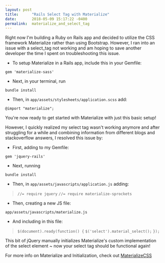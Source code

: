 ```yaml
---
layout: post
title:      "Rails Select Tag with Materialize"
date:       2018-05-09 15:17:22 -0400
permalink:  materialize_and_select_tag
---
```


Right now I'm building a Ruby on Rails app and decided to utilize the CSS framework Materialize rather than using Bootstrap. However, I ran into an issue with a select_tag not working and am hoping to save another developer the time I spent on troubleshooting this issue. 

* To setup Materialize in a Rails app, include this in your Gemfile:

`gem 'materialize-sass'`

* Next, in your terminal, run

`bundle install`

* Then, in `app/assets/stylesheets/application.scss` add:

`@import "materialize";`

You're now ready to get started with Materialize with just this basic setup!

However, I quickly realized my select tag wasn't working anymore and after struggling for a while and combining information from different blogs and stackoverflow answers, I resolved this issue by:

* First, adding to my Gemfile:

`gem 'jquery-rails'`

* Next, running

`bundle install`

* Then, in `app/assets/javascripts/application.js` adding:

> `//= require jquery`
> `//= require materialize-sprockets`

* Then, creating a new JS file:

`app/assets/javascripts/materialize.js`

* And including in this file:

> `$(document).ready(function() {`
 > `$('select').material_select();`
> `});`

This bit of jQuery manually initializes Materialize's custom implementation of the select element ~ now your select tag should be functional again! 

For more info on Materialize and Initialization, check out [MaterializeCSS](https://materializecss.com/forms.html#select-initialization)



